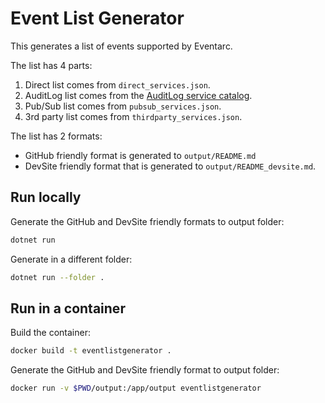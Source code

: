 # Event List Generator

This generates a list of events supported by Eventarc.

The list has 4 parts:

1. Direct list comes from `direct_services.json`.
1. AuditLog list comes from the [AuditLog service
  catalog](https://raw.githubusercontent.com/googleapis/google-cloudevents/master/json/audit/service_catalog.json).
1. Pub/Sub list comes from `pubsub_services.json`.
1. 3rd party list comes from `thirdparty_services.json`.

The list has 2 formats:

* GitHub friendly format is generated to `output/README.md`
* DevSite friendly format that is generated to `output/README_devsite.md`.

## Run locally

Generate the GitHub and DevSite friendly formats to output folder:

```sh
dotnet run
```

Generate in a different folder:

```sh
dotnet run --folder .
```

## Run in a container

Build the container:

```sh
docker build -t eventlistgenerator .
```

Generate the GitHub and DevSite friendly format to output folder:

```sh
docker run -v $PWD/output:/app/output eventlistgenerator
```
